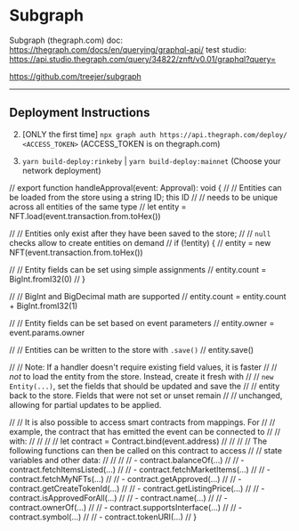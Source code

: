 # Subgraph

Subgraph (thegraph.com)
doc: https://thegraph.com/docs/en/querying/graphql-api/
test studio: https://api.studio.thegraph.com/query/34822/znft/v0.01/graphql?query=

https://github.com/treejer/subgraph

---

## Deployment Instructions

2. [ONLY the first time] `npx graph auth https://api.thegraph.com/deploy/ <ACCESS_TOKEN>` (ACCESS_TOKEN is on thegraph.com)

3. `yarn build-deploy:rinkeby` | `yarn build-deploy:mainnet` (Choose your network deployment)

// export function handleApproval(event: Approval): void {
// // Entities can be loaded from the store using a string ID; this ID
// // needs to be unique across all entities of the same type
// let entity = NFT.load(event.transaction.from.toHex())

// // Entities only exist after they have been saved to the store;
// // `null` checks allow to create entities on demand
// if (!entity) {
// entity = new NFT(event.transaction.from.toHex())

// // Entity fields can be set using simple assignments
// entity.count = BigInt.fromI32(0)
// }

// // BigInt and BigDecimal math are supported
// entity.count = entity.count + BigInt.fromI32(1)

// // Entity fields can be set based on event parameters
// entity.owner = event.params.owner

// // Entities can be written to the store with `.save()`
// entity.save()

// // Note: If a handler doesn't require existing field values, it is faster
// // _not_ to load the entity from the store. Instead, create it fresh with
// // `new Entity(...)`, set the fields that should be updated and save the
// // entity back to the store. Fields that were not set or unset remain
// // unchanged, allowing for partial updates to be applied.

// // It is also possible to access smart contracts from mappings. For
// // example, the contract that has emitted the event can be connected to
// // with:
// //
// // let contract = Contract.bind(event.address)
// //
// // The following functions can then be called on this contract to access
// // state variables and other data:
// //
// // - contract.balanceOf(...)
// // - contract.fetchItemsListed(...)
// // - contract.fetchMarketItems(...)
// // - contract.fetchMyNFTs(...)
// // - contract.getApproved(...)
// // - contract.getCreateTokenId(...)
// // - contract.getListingPrice(...)
// // - contract.isApprovedForAll(...)
// // - contract.name(...)
// // - contract.ownerOf(...)
// // - contract.supportsInterface(...)
// // - contract.symbol(...)
// // - contract.tokenURI(...)
// }
